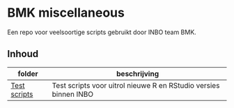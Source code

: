 # BMK miscellaneous

Een repo voor veelsoortige scripts gebruikt door INBO team BMK.

## Inhoud

folder | beschrijving
--- | ---
[Test scripts](test_scripts) | Test scripts voor uitrol nieuwe R en RStudio versies binnen INBO
